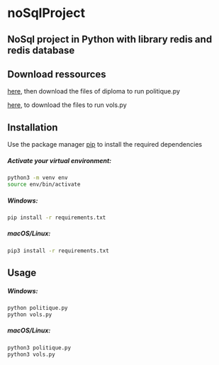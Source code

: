  
# noSqlProject

##  NoSql project in Python with library redis and redis database

## Download ressources

[here](https://unehistoireduconflitpolitique.fr/telecharger.html), then download the files of diploma to run politique.py

[here](https://drive.google.com/file/d/1wukMVw9QaViaCyQZZDVbe_3hdcvOv2Eq/view), to download the files to run vols.py

## Installation

Use the package manager [pip](https://pip.pypa.io/en/stable/) to install the required dependencies

##### Activate your virtual environment:
```zsh
python3 -m venv env
source env/bin/activate
```

##### Windows:
```zsh
pip install -r requirements.txt
```

##### macOS/Linux:
```zsh
pip3 install -r requirements.txt
```

## Usage

##### Windows:
```zsh
python politique.py
python vols.py
```
##### macOS/Linux:
```zsh
python3 politique.py
python3 vols.py
```
